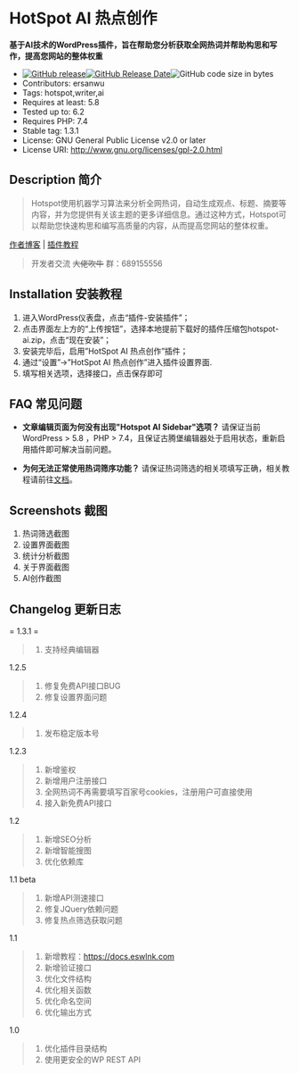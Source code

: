 # HotSpot AI 热点创作
**基于AI技术的WordPress插件，旨在帮助您分析获取全网热词并帮助构思和写作，提高您网站的整体权重**

- [![GitHub release](https://img.shields.io/github/v/release/Eswink/HotSpot-AI.svg?style=for-the-badge&logo=appveyor)](https://github.com/Eswink/HotSpot-AI/releases/latest)[![GitHub Release Date](https://img.shields.io/github/release-date/Eswink/HotSpot-AI?style=for-the-badge&logo=appveyor)](https://github.com/Eswink/HotSpot-AI/releases)![GitHub code size in bytes](https://img.shields.io/github/languages/code-size/Eswink/HotSpot-AI?style=for-the-badge&logo=appveyor)
- Contributors: ersanwu
- Tags: hotspot,writer,ai
- Requires at least: 5.8
- Tested up to: 6.2
- Requires PHP: 7.4
- Stable tag: 1.3.1
- License: GNU General Public License v2.0 or later
- License URI: http://www.gnu.org/licenses/gpl-2.0.html


## Description 简介 ##

> Hotspot使用机器学习算法来分析全网热词，自动生成观点、标题、摘要等内容，并为您提供有关该主题的更多详细信息。通过这种方式，Hotspot可以帮助您快速构思和编写高质量的内容，从而提高您网站的整体权重。

[作者博客](https://blog.eswlnk.com "作者博客") | [插件教程](https://docs.eswlnk.com "插件教程")

> 开发者交流 ~~大佬吹牛~~ 群：689155556

## Installation 安装教程

1. 进入WordPress仪表盘，点击“插件-安装插件”；
2. 点击界面左上方的“上传按钮”，选择本地提前下载好的插件压缩包hotspot-ai.zip，点击“现在安装”；
3. 安装完毕后，启用”HotSpot AI 热点创作”插件；
4. 通过“设置”->”HotSpot AI 热点创作”进入插件设置界面.
5. 填写相关选项，选择接口，点击保存即可


## FAQ 常见问题

- **文章编辑页面为何没有出现"Hotspot AI Sidebar"选项？**
请保证当前WordPress > 5.8 ，PHP > 7.4，且保证古腾堡编辑器处于启用状态，重新启用插件即可解决当前问题。

- **为何无法正常使用热词筛序功能？**
请保证热词筛选的相关项填写正确，相关教程请前往<a href="https://docs.eswlnk.com" rel="friend" title="Eswlnk docs">文档</a>。

## Screenshots 截图
1. 热词筛选截图
2. 设置界面截图
3. 统计分析截图
4. 关于界面截图
5. AI创作截图

## Changelog 更新日志

= 1.3.1 =

> 1. 支持经典编辑器

1.2.5
> 1. 修复免费API接口BUG
> 2. 修复设置界面问题

1.2.4

> 1. 发布稳定版本号

1.2.3

> 1. 新增鉴权
> 2. 新增用户注册接口
> 3. 全网热词不再需要填写百家号cookies，注册用户可直接使用
> 4. 接入新免费API接口

1.2

> 1. 新增SEO分析
> 2. 新增智能搜图
> 3. 优化依赖库



1.1 beta

> 1. 新增API测速接口
> 2. 修复JQuery依赖问题
> 3. 修复热点筛选获取问题

1.1

> 1. 新增教程：https://docs.eswlnk.com
> 2. 新增验证接口
> 3. 优化文件结构
> 4. 优化相关函数
> 5. 优化命名空间
> 6. 优化输出方式 

1.0

> 1. 优化插件目录结构
> 2. 使用更安全的WP REST API

